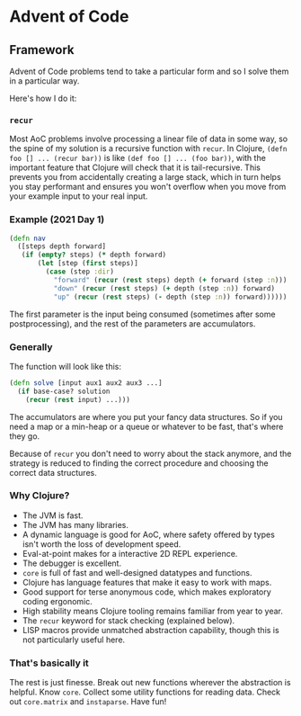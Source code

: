 # Advent of Code

## Framework

Advent of Code problems tend to take a particular form and so I solve them in a particular way.

Here's how I do it:

### `recur`

Most AoC problems involve processing a linear file of data in some way, so the spine of my solution is a recursive
function with `recur`. In Clojure, `(defn foo [] ... (recur bar))` is like `(def foo [] ... (foo bar))`, with the
important feature that Clojure will check that it is tail-recursive. This prevents you from accidentally creating a
large stack, which in turn helps you stay performant and ensures you won't overflow when you move from your example
input to your real input.

### Example (2021 Day 1)

```clojure
(defn nav
  ([steps depth forward]
   (if (empty? steps) (* depth forward)
       (let [step (first steps)]
         (case (step :dir)
           "forward" (recur (rest steps) depth (+ forward (step :n)))
           "down" (recur (rest steps) (+ depth (step :n)) forward)
           "up" (recur (rest steps) (- depth (step :n)) forward))))))
```

The first parameter is the input being consumed (sometimes after some postprocessing), and the rest of the parameters
are accumulators.

### Generally

The function will look like this:
```clojure
(defn solve [input aux1 aux2 aux3 ...]
  (if base-case? solution
    (recur (rest input) ...)))
```

The accumulators are where you put your fancy data structures. So if you need a map or a min-heap or a queue or whatever
to be fast, that's where they go.

Because of `recur` you don't need to worry about the stack anymore, and the strategy is reduced to finding the correct
procedure and choosing the correct data structures.

### Why Clojure?

- The JVM is fast.
- The JVM has many libraries.
- A dynamic language is good for AoC, where safety offered by types isn't worth the loss of development speed.
- Eval-at-point makes for a interactive 2D REPL experience.
- The debugger is excellent.
- `core` is full of fast and well-designed datatypes and functions.
- Clojure has language features that make it easy to work with maps.
- Good support for terse anonymous code, which makes exploratory coding ergonomic.
- High stability means Clojure tooling remains familiar from year to year.
- The `recur` keyword for stack checking (explained below).
- LISP macros provide unmatched abstraction capability, though this is not particularly useful here.

### That's basically it

The rest is just finesse. Break out new functions wherever the abstraction is helpful. Know `core`. Collect some utility
functions for reading data. Check out `core.matrix` and `instaparse`. Have fun!
